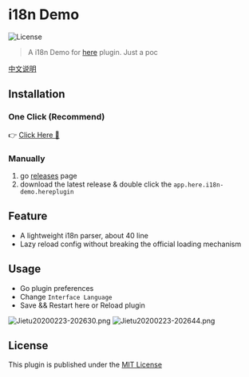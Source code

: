 # i18n Demo
![License](https://img.shields.io/badge/license-MIT-blue.svg)

> A i18n Demo for [here](https://here.app/) plugin. Just a poc

[中文说明](./readme_zh.md)

## Installation

### One Click  (Recommend)

👉 <a href="https://jump.here.app/?installPlugin?title=i18n&url=https://github.com/FriendsOfHere/i18n-demo/releases/latest/download/app.here.i18n-demo.hereplugin">Click Here 🔌</a>

### Manually
1. go [releases](https://github.com/FriendsOfHere/i18n-demo/releases/latest/) page
2. download the latest release & double click the `app.here.i18n-demo.hereplugin`

## Feature
- A lightweight i18n parser, about 40 line
- Lazy reload config without breaking the official loading mechanism

## Usage
- Go plugin preferences
- Change `Interface Language`
- Save && Restart here or Reload plugin

![Jietu20200223-202630.png](https://i.loli.net/2020/02/23/s2ixRgAK9XM3C1h.png)
![Jietu20200223-202644.png](https://i.loli.net/2020/02/23/ln4Dq6vf82QSBxg.png)

## License
This plugin is published under the [MIT License](./LICENSE.md)


